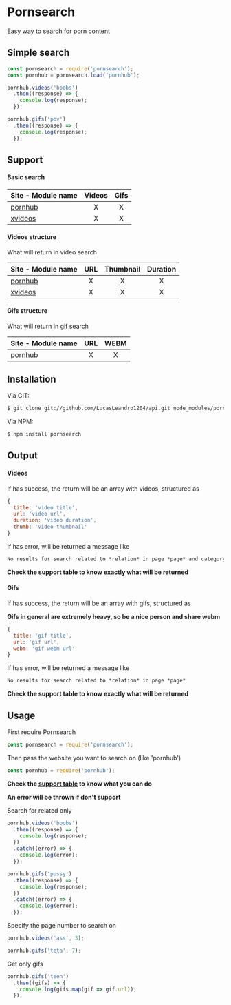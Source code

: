 # Pornsearch

Easy way to search for porn content

## Simple search

```js
const pornsearch = require('pornsearch');
const pornhub = pornsearch.load('pornhub');

pornhub.videos('boobs')
  .then((response) => {
    console.log(response);
  });

pornhub.gifs('pov')
  .then((response) => {
    console.log(response);
  });
```
## Support

#### Basic search

| Site - Module name            | Videos | Gifs |
|:------------------------------|:------:|:----:|
| [pornhub](http://pornhub.com/) | X     | X    |  
| [xvideos](http://xvideos.com/) | X     | X    |

#### Videos structure
What will return in video search

| Site - Module name            | URL | Thumbnail | Duration |
|:------------------------------|:---:|:---------:|:--------:|
| [pornhub](http://pornhub.com/) | X  | X         | X        | 
| [xvideos](http://xvideos.com/) | X  | X         | X        |

#### Gifs structure
What will return in gif search

| Site - Module name             | URL | WEBM |
|:-------------------------------|:---:|:----:|
| [pornhub](http://pornhub.com/) | X   | X    |

## Installation

Via GIT:
```bash
$ git clone git://github.com/LucasLeandro1204/api.git node_modules/pornsearch
```
Via NPM:
```bash
$ npm install pornsearch
```

## Output

#### Videos
If has success, the return will be an array with videos, structured as
```js
{
  title: 'video title',
  url: 'video url',
  duration: 'video duration',
  thumb: 'video thumbnail'
}
```
If has error, will be returned a message like
```Markdown
No results for search related to *relation* in page *page* and category number *number*
```

**Check the support table to know exactly what will be returned**

#### Gifs

If has success, the return will be an array with gifs, structured as

__Gifs in general are extremely heavy, so be a nice person and share webm__

```js
{
  title: 'gif title',
  url: 'gif url',
  webm: 'gif webm url'
}
```
If has error, will be returned a message like
```Markdown
No results for search related to *relation* in page *page*
```

**Check the support table to know exactly what will be returned**

## Usage

First require Pornsearch
```js
const pornsearch = require('pornsearch');
```
Then pass the website you want to search on (like 'pornhub')
```js
const pornhub = require('pornhub');
```
**Check the [support table](#support) to know what you can do**

**An error will be thrown if don't support**

Search for related only

```js
pornhub.videos('boobs')
  .then((response) => {
    console.log(response);
  })
  .catch((error) => {
    console.log(error);
  });

pornhub.gifs('pussy')
  .then((response) => {
    console.log(response);
  })
  .catch((error) => {
    console.log(error);
  });
```
Specify the page number to search on

```js
pornhub.videos('ass', 3);

pornhub.gifs('teta', 7);
```

Get only gifs
```js
pornhub.gifs('teen')
  .then((gifs) => {
    console.log(gifs.map(gif => gif.url));
  });
```
